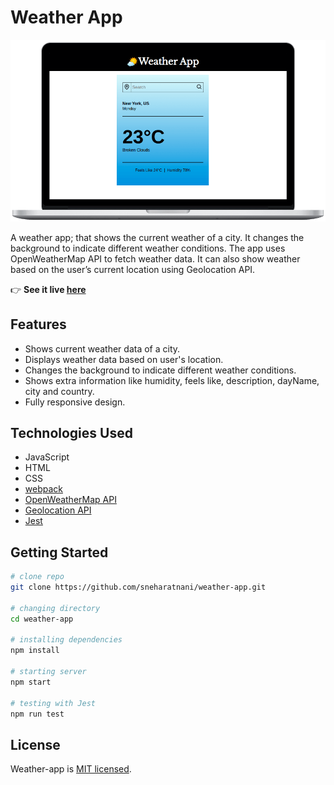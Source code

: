 # Weather App

![image](./src//assets//weather-app.png)

A weather app; that shows the current weather of a city. It changes the background to indicate different weather conditions. The app uses OpenWeatherMap API to fetch weather data. It can also show weather based on the user’s current location using Geolocation API.

:point_right: **See it live [here](https://sneharatnani.github.io/weather-app/)**

## Features

- Shows current weather data of a city.
- Displays weather data based on user's location.
- Changes the background to indicate different weather conditions.
- Shows extra information like humidity, feels like, description, dayName, city and country.
- Fully responsive design.

## Technologies Used

- JavaScript
- HTML
- CSS
- [webpack](https://webpack.js.org/)
- [OpenWeatherMap API](https://openweathermap.org/)
- [Geolocation API](https://developer.mozilla.org/en-US/docs/Web/API/Geolocation_API)
- [Jest](https://jestjs.io/)

## Getting Started

```bash
# clone repo
git clone https://github.com/sneharatnani/weather-app.git

# changing directory
cd weather-app

# installing dependencies
npm install

# starting server
npm start

# testing with Jest
npm run test
```

## License

Weather-app is [MIT licensed](./LICENSE).
